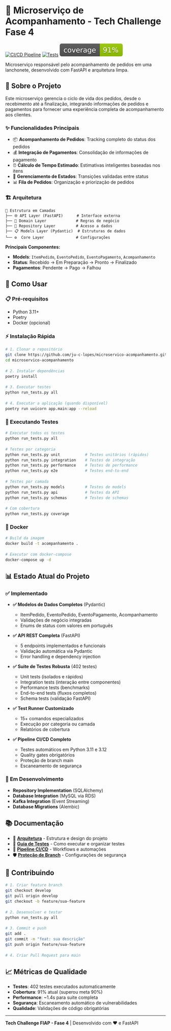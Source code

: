 # 🍔 Microserviço de Acompanhamento - Tech Challenge Fase 4

[![CI/CD Pipeline](https://github.com/ju-c-lopes/microservico-acompanhamento/actions/workflows/ci.yml/badge.svg)](https://github.com/ju-c-lopes/microservico-acompanhamento/actions/workflows/ci.yml)
[![Tests](https://github.com/ju-c-lopes/microservico-acompanhamento/actions/workflows/test.yml/badge.svg)](https://github.com/ju-c-lopes/microservico-acompanhamento/actions/workflows/test.yml)
[![Coverage](coverage.svg)](htmlcov/index.html)

Microserviço responsável pelo acompanhamento de pedidos em uma lanchonete, desenvolvido com FastAPI e arquitetura limpa.

## 🎯 Sobre o Projeto

Este microserviço gerencia o ciclo de vida dos pedidos, desde o recebimento até a finalização, integrando informações de pedidos e pagamentos para fornecer uma experiência completa de acompanhamento aos clientes.

### ✨ Funcionalidades Principais

-   📦 **Acompanhamento de Pedidos**: Tracking completo do status dos pedidos
-   💰 **Integração de Pagamentos**: Consolidação de informações de pagamento
-   ⏰ **Cálculo de Tempo Estimado**: Estimativas inteligentes baseadas nos itens
-   🔄 **Gerenciamento de Estados**: Transições validadas entre status
-   📊 **Fila de Pedidos**: Organização e priorização de pedidos

### 🏗️ Arquitetura

```
📁 Estrutura em Camadas
├── 🌐 API Layer (FastAPI)      # Interface externa
├── 🧠 Domain Layer             # Regras de negócio
├── 💾 Repository Layer         # Acesso a dados
├── 📋 Models Layer (Pydantic)  # Estruturas de dados
└── ⚙️  Core Layer              # Configurações
```

**Principais Componentes:**

-   **Models**: `ItemPedido`, `EventoPedido`, `EventoPagamento`, `Acompanhamento`
-   **Status**: Recebido → Em Preparação → Pronto → Finalizado
-   **Pagamentos**: Pendente → Pago → Falhou

## 🚀 Como Usar

### 📋 Pré-requisitos

-   Python 3.11+
-   Poetry
-   Docker (opcional)

### ⚡ Instalação Rápida

```bash
# 1. Clonar o repositório
git clone https://github.com/ju-c-lopes/microservico-acompanhamento.git
cd microservico-acompanhamento

# 2. Instalar dependências
poetry install

# 3. Executar testes
python run_tests.py all

# 4. Executar a aplicação (quando disponível)
poetry run uvicorn app.main:app --reload
```

### 🧪 Executando Testes

```bash
# Executar todos os testes
python run_tests.py all

# Testes por categoria
python run_tests.py unit           # Testes unitários (rápidos)
python run_tests.py integration    # Testes de integração
python run_tests.py performance    # Testes de performance
python run_tests.py e2e            # Testes end-to-end

# Testes por camada
python run_tests.py models         # Testes de models
python run_tests.py api            # Testes da API
python run_tests.py schemas        # Testes de schemas

# Com cobertura
python run_tests.py coverage
```

### 🐳 Docker

```bash
# Build da imagem
docker build -t acompanhamento .

# Executar com docker-compose
docker-compose up -d
```

## 📊 Estado Atual do Projeto

### ✅ Implementado

-   **✅ Modelos de Dados Completos** (Pydantic)

    -   ItemPedido, EventoPedido, EventoPagamento, Acompanhamento
    -   Validações de negócio integradas
    -   Enums de status com valores em português

-   **✅ API REST Completa** (FastAPI)

    -   5 endpoints implementados e funcionais
    -   Validação automática via Pydantic
    -   Error handling e dependency injection

-   **✅ Suite de Testes Robusta** (402 testes)

    -   Unit tests (isolados e rápidos)
    -   Integration tests (interação entre componentes)
    -   Performance tests (benchmarks)
    -   End-to-end tests (fluxos completos)
    -   Schema tests (validação FastAPI)

-   **✅ Test Runner Customizado**

    -   15+ comandos especializados
    -   Execução por categoria ou camada
    -   Relatórios de cobertura

-   **✅ Pipeline CI/CD Completo**
    -   Testes automáticos em Python 3.11 e 3.12
    -   Quality gates obrigatórios
    -   Proteção de branch main
    -   Escaneamento de segurança

### 🚧 Em Desenvolvimento

-   **Repository Implementation** (SQLAlchemy)
-   **Database Integration** (MySQL via RDS)
-   **Kafka Integration** (Event Streaming)
-   **Database Migrations** (Alembic)

## 📚 Documentação

-   📖 [**Arquitetura**](documentation/ARCHITECTURE.md) - Estrutura e design do projeto
-   🧪 [**Guia de Testes**](documentation/TESTING_GUIDE.md) - Como executar e organizar testes
-   🚀 [**Pipeline CI/CD**](documentation/CI_CD_PIPELINE.md) - Workflows e automações
-   🛡️ [**Proteção de Branch**](documentation/BRANCH_PROTECTION.md) - Configurações de segurança

## 👥 Contribuindo

```bash
# 1. Criar feature branch
git checkout develop
git pull origin develop
git checkout -b feature/sua-feature

# 2. Desenvolver e testar
python run_tests.py all

# 3. Commit e push
git add .
git commit -m "feat: sua descrição"
git push origin feature/sua-feature

# 4. Criar Pull Request para main
```

## 📈 Métricas de Qualidade

-   **Testes**: 402 testes executados automaticamente
-   **Cobertura**: 91% atual (superou meta 90%)
-   **Performance**: ~1.4s para suite completa
-   **Segurança**: Escaneamento automático de vulnerabilidades
-   **Qualidade**: Validações de código obrigatórias

---

**Tech Challenge FIAP - Fase 4** | Desenvolvido com ❤️ e FastAPI

